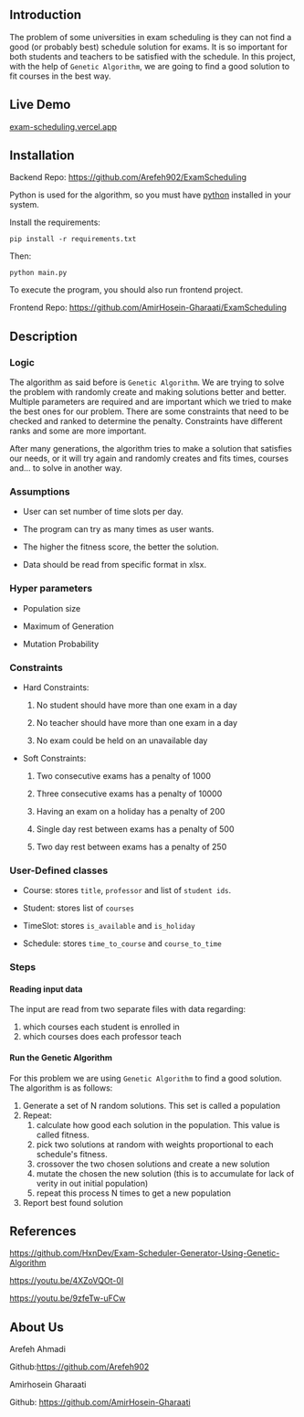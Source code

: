 ## Introduction

The problem of some universities in exam scheduling is they can not find a good (or probably best) schedule solution for exams. It is so important for both students and teachers to be satisfied with the schedule. In this project, with the help of `Genetic Algorithm`, we are going to find a good solution to fit courses in the best way.

## Live Demo

[exam-scheduling.vercel.app](https://exam-scheduling.vercel.app/)

## Installation

Backend Repo: https://github.com/Arefeh902/ExamScheduling

Python is used for the algorithm, so you must have [python](https://www.python.org/) installed in your system.

Install the requirements:

```
pip install -r requirements.txt
```

Then:

```
python main.py
```

To execute the program, you should also run frontend project.

Frontend Repo: https://github.com/AmirHosein-Gharaati/ExamScheduling

## Description

### Logic

The algorithm as said before is `Genetic Algorithm`. We are trying to solve the problem with randomly create and making solutions better and better. Multiple parameters are required and are important which we tried to make the best ones for our problem. There are some constraints that need to be checked and ranked to determine the penalty. Constraints have different ranks and some are more important.

After many generations, the algorithm tries to make a solution that satisfies our needs, or it will try again and randomly creates and fits times, courses and... to solve in another way.

### Assumptions

- User can set number of time slots per day.

- The program can try as many times as user wants.

- The higher the fitness score, the better the solution.

- Data should be read from specific format in xlsx.

### Hyper parameters

- Population size

- Maximum of Generation

- Mutation Probability

### Constraints

- Hard Constraints:

  1. No student should have more than one exam in a day

  2. No teacher should have more than one exam in a day

  3. No exam could be held on an unavailable day

- Soft Constraints:

  1. Two consecutive exams has a penalty of 1000

  2. Three consecutive exams has a penalty of 10000

  3. Having an exam on a holiday has a penalty of 200

  4. Single day rest between exams has a penalty of 500

  5. Two day rest between exams has a penalty of 250

### User-Defined classes

- Course: stores `title`, `professor` and list of `student ids`.

- Student: stores list of `courses`

- TimeSlot: stores `is_available` and `is_holiday`

- Schedule: stores `time_to_course` and `course_to_time`

### Steps

#### Reading input data

The input are read from two separate files with data regarding:

1. which courses each student is enrolled in
2. which courses does each professor teach

#### Run the Genetic Algorithm

For this problem we are using `Genetic Algorithm` to find a good solution.
The algorithm is as follows:

1. Generate a set of N random solutions. This set is called a population
2. Repeat:
   1. calculate how good each solution in the population. This value is called fitness.
   2. pick two solutions at random with weights proportional to each schedule's fitness.
   3. crossover the two chosen solutions and create a new solution
   4. mutate the chosen the new solution (this is to accumulate for lack of verity in out initial population)
   5. repeat this process N times to get a new population
3. Report best found solution

## References

https://github.com/HxnDev/Exam-Scheduler-Generator-Using-Genetic-Algorithm

https://youtu.be/4XZoVQOt-0I

https://youtu.be/9zfeTw-uFCw

## About Us

Arefeh Ahmadi

Github:https://github.com/Arefeh902

Amirhosein Gharaati

Github: https://github.com/AmirHosein-Gharaati
